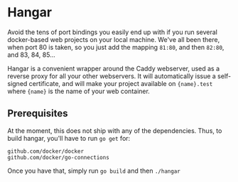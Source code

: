# Hangar

Avoid the tens of port bindings you easily end up with if you run several docker-based web projects on your local machine.
We've all been there, when port 80 is taken, so you just add the mapping `81:80`, and then `82:80`, and 83, 84, 85...

Hangar is a convenient wrapper around the Caddy webserver, used as a reverse proxy for all your other webservers. It will
automatically issue a self-signed certificate, and will make your project available on `{name}.test` where `{name}` is the
name of your web container.

## Prerequisites

At the moment, this does not ship with any of the dependencies. Thus, to build hangar, you'll have to run `go get` for:

```
github.com/docker/docker
github.com/docker/go-connections
```

Once you have that, simply run `go build` and then `./hangar`
